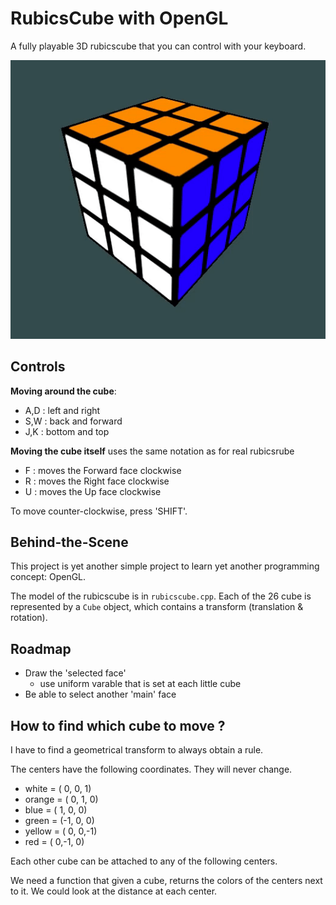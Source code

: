 # RubicsCube with OpenGL

A fully playable 3D rubicscube that you can control with your keyboard. 
 
![](demo.gif)

## Controls

**Moving around the cube**: 
- A,D : left and right
- S,W : back and forward
- J,K : bottom and top

**Moving the cube itself** uses the same notation as for real rubicsrube
- F : moves the Forward face clockwise
- R : moves the Right face clockwise
- U : moves the Up face clockwise

To move counter-clockwise, press 'SHIFT'.

## Behind-the-Scene

This project is yet another simple project to learn yet another programming concept: OpenGL.

The model of the rubicscube is in `rubicscube.cpp`. Each of the 26 cube is represented by a `Cube` object, which contains a transform (translation & rotation).

## Roadmap

- Draw the 'selected face'
    - use uniform varable that is set at each little cube
- Be able to select another 'main' face

## How to find which cube to move ?

I have to find a geometrical transform to always obtain a rule.

The centers have the following coordinates. They will never change.

- white  = ( 0, 0, 1)
- orange = ( 0, 1, 0)
- blue   = ( 1, 0, 0)
- green  = (-1, 0, 0)
- yellow = ( 0, 0,-1)
- red    = ( 0,-1, 0)

Each other cube can be attached to any of the following centers.

We need a function that given a cube, returns the colors of the centers next to it. We could look at the distance at each center.






